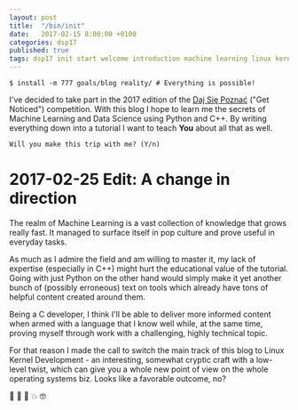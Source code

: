 ```yaml
---
layout: post
title:  "/bin/init"
date:   2017-02-15 8:00:00 +0100
categories: dsp17
published: true
tags: dsp17 init start welcome introduction machine learning linux kernel
---
```


```shell
$ install -m 777 goals/blog reality/ # Everything is possible!
```

I've decided to take part in the 2017 edition of the [Daj Się
Poznać][dajsiepoznac] ("Get Noticed") competition. With this blog I hope to
learn me the secrets of Machine Learning and Data Science using Python and C++.
By writing everything down into a tutorial I want to teach **You** about all
that as well.

`Will you make this trip with me? (Y/n)`

# 2017-02-25 Edit: A change in direction
The realm of Machine Learning is a vast collection of knowledge that grows
really fast. It managed to surface itself in pop culture and prove useful in
everyday tasks.

As much as I admire the field and am willing to master it, my lack of expertise
(especially in C++) might hurt the educational value of the tutorial. Going with
just Python on the other hand would simply make it yet another bunch of
(possibly erroneous) text on tools which already have tons of helpful content
created around them.

Being a C developer, I think I'll be able to deliver more informed content when
armed with a language that I know well while, at the same time, proving myself
through work with a challenging, highly technical topic.

For that reason I made the call to switch the main track of this blog to Linux
Kernel Development - an interesting, somewhat cryptic craft with a low-level
twist, which can give you a whole new point of view on the whole operating
systems biz. Looks like a favorable outcome, no?

:boy: :book: :penguin: :boom: :nerd_face:

[dajsiepoznac]: http://dajsiepoznac.pl

